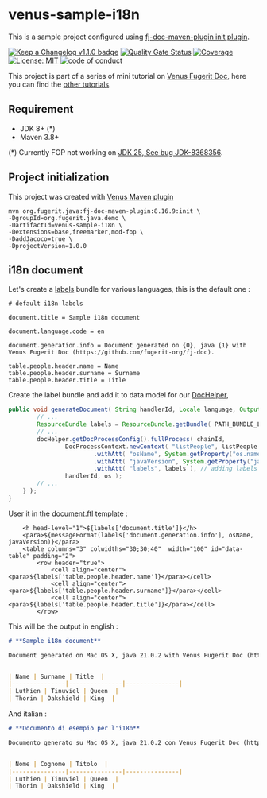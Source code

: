 # venus-sample-i18n

This is a sample project configured using [fj-doc-maven-plugin init plugin](https://venusdocs.fugerit.org/guide/#maven-plugin-goal-init).

[![Keep a Changelog v1.1.0 badge](https://img.shields.io/badge/changelog-Keep%20a%20Changelog%20v1.1.0-%23E05735)](CHANGELOG.md)
[![Quality Gate Status](https://sonarcloud.io/api/project_badges/measure?project=fugerit79_venus-sample-i18n&metric=alert_status)](https://sonarcloud.io/summary/new_code?id=fugerit79_venus-sample-i18n)
[![Coverage](https://sonarcloud.io/api/project_badges/measure?project=fugerit79_venus-sample-i18n&metric=coverage)](https://sonarcloud.io/summary/new_code?id=fugerit79_venus-sample-i18n)
[![License: MIT](https://img.shields.io/badge/License-MIT-teal.svg)](https://opensource.org/licenses/MIT)
[![code of conduct](https://img.shields.io/badge/conduct-Contributor%20Covenant-purple.svg)](https://github.com/fugerit-org/fj-universe/blob/main/CODE_OF_CONDUCT.md)

This project is part of a series of mini tutorial on [Venus Fugerit Doc](https://github.com/fugerit-org/fj-doc),
here you can find the [other tutorials](https://github.com/fugerit79/venus-sample-index).

## Requirement

* JDK 8+ (*)
* Maven 3.8+

(*) Currently FOP not working on [JDK 25, See bug JDK-8368356](https://bugs.openjdk.org/browse/JDK-8368356).

## Project initialization

This project was created with [Venus Maven plugin](https://venusdocs.fugerit.org/guide/#maven-plugin-goal-init)

```shell
mvn org.fugerit.java:fj-doc-maven-plugin:8.16.9:init \
-DgroupId=org.fugerit.java.demo \
-DartifactId=venus-sample-i18n \
-Dextensions=base,freemarker,mod-fop \
-DaddJacoco=true \
-DprojectVersion=1.0.0
```

## i18n document

Let's create a [labels](src/main/resources/venus-sample-i18n/i18n/labels.properties) bundle for various languages, this is the default one : 

```properties
# default i18n labels

document.title = Sample i18n document

document.language.code = en

document.generation.info = Document generated on {0}, java {1} with Venus Fugerit Doc (https://github.com/fugerit-org/fj-doc).

table.people.header.name = Name
table.people.header.surname = Surname
table.people.header.title = Title
```

Create the label bundle and add it to data model for our 
[DocHelper](src/main/java/org/fugerit/java/demo/venussamplei18n/DocHelper.java),

```java
public void generateDocument( String handlerId, Locale language, OutputStream os) {
        // ...
        ResourceBundle labels = ResourceBundle.getBundle( PATH_BUNDLE_LABELS, language );
        // ...
        docHelper.getDocProcessConfig().fullProcess( chainId,
                DocProcessContext.newContext( "listPeople", listPeople )
                        .withAtt( "osName", System.getProperty("os.name") )
                        .withAtt( "javaVersion", System.getProperty("java.version") )
                        .withAtt( "labels", labels ), // adding labels
                handlerId, os );
        // ...
    } );
}
```

User it in the [document.ftl](src/main/resources/venus-sample-i18n/template/document.ftl) template : 

```ftl
    <h head-level="1">${labels['document.title']}</h>
    <para>${messageFormat(labels['document.generation.info'], osName, javaVersion)}</para>
    <table columns="3" colwidths="30;30;40"  width="100" id="data-table" padding="2">
        <row header="true">
            <cell align="center"><para>${labels['table.people.header.name']}</para></cell>
            <cell align="center"><para>${labels['table.people.header.surname']}</para></cell>
            <cell align="center"><para>${labels['table.people.header.title']}</para></cell>
        </row>
```

This will be the output in english : 

```md
# **Sample i18n document**

Document generated on Mac OS X, java 21.0.2 with Venus Fugerit Doc (https://github.com/fugerit-org/fj-doc).


| Name | Surname | Title  |
|---------------|---------------|---------------|
| Luthien | Tinuviel | Queen  |
| Thorin | Oakshield | King  |
```

And italian : 

```md
# **Documento di esempio per l'i18n**

Documento generato su Mac OS X, java 21.0.2 con Venus Fugerit Doc (https://github.com/fugerit-org/fj-doc).


| Nome | Cognome | Titolo  |
|---------------|---------------|---------------|
| Luthien | Tinuviel | Queen  |
| Thorin | Oakshield | King  |
```